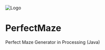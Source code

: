![Logo](http://images.2cano.tech/Logos/2CANO%20%28Black%29%28Icon%29.png)

# PerfectMaze
Perfect Maze Generator in Processing (Java)

